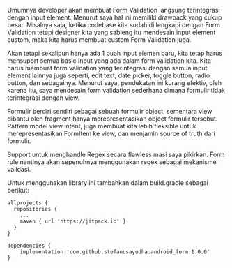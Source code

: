 Umumnya developer akan membuat Form Validation langsung terintegrasi dengan input element.
Menurut saya hal ini memiliki drawback yang cukup besar. 
Misalnya saja, ketika codebase kita sudah di lengkapi dengan Form Validation tetapi designer kita yang sableng itu mendesain input element custom, maka kita harus membuat custom Form Validation juga.

Akan tetapi sekalipun hanya ada 1 buah input elemen baru, kita tetap harus mensuport semua basic input yang ada dalam form validation kita.
Kita harus membuat form validation yang terintegrasi dengan semua input element lainnya juga seperti, edit text, date picker, toggle button, radio button, dan sebagainya.
Menurut saya, pendekatan ini kurang efektiv, oleh karena itu, saya mendesain form validation sederhana dimana formulir tidak terintegrasi dengan view.

Formulir berdiri sendiri sebagai sebuah formulir object, sementara view dibantu oleh fragment hanya merepresentasikan object formulir tersebut.
Pattern model view intent, juga membuat kita lebih fleksible untuk merepresentasikan FormItem ke view, dan menjamin source of truth dari formulir.

Support untuk menghandle Regex secara flawless masi saya pikirkan. Form rule nantinya akan sepenuhnya menggunakan regex sebagai mekanisme validasi.

Untuk menggunakan library ini tambahkan dalam build.gradle sebagai berikut:

```
allprojects {
  repositories {
    ...
    maven { url 'https://jitpack.io' }
  }
}
  
dependencies {
    implementation 'com.github.stefanusayudha:android_form:1.0.0'
}

```


